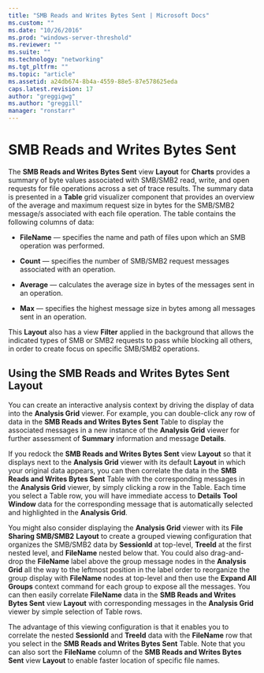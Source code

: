 ```yaml
---
title: "SMB Reads and Writes Bytes Sent | Microsoft Docs"
ms.custom: ""
ms.date: "10/26/2016"
ms.prod: "windows-server-threshold"
ms.reviewer: ""
ms.suite: ""
ms.technology: "networking"
ms.tgt_pltfrm: ""
ms.topic: "article"
ms.assetid: a24db674-8b4a-4559-88e5-87e578625eda
caps.latest.revision: 17
author: "greggigwg"
ms.author: "greggill"
manager: "ronstarr"
---
```

# SMB Reads and Writes Bytes Sent
The **SMB Reads and Writes Bytes Sent** view **Layout** for **Charts** provides a summary of byte values associated with SMB/SMB2 read, write, and open requests for file operations across a set of trace results. The summary data is presented in a **Table** grid visualizer component that provides an overview of the average and maximum request size in bytes for the SMB/SMB2 message/s associated with each file operation. The table contains the following columns of data:  
  
-   **FileName** — specifies the name and path of files upon which an SMB operation was performed.  
  
-   **Count** — specifies the number of SMB/SMB2 request messages associated with an operation.  
  
-   **Average** — calculates the average size in bytes of the messages sent in  an operation.  
  
-   **Max** — specifies the highest message size in bytes among all messages sent in an operation.  
  
This **Layout** also has a view **Filter** applied in the background that allows the indicated types of SMB or SMB2 requests to pass while blocking all others, in order to create focus on specific SMB/SMB2 operations.  
  
## Using the SMB Reads and Writes Bytes Sent Layout  
 You can create an interactive analysis context by driving the display of data into the **Analysis Grid** viewer. For example, you can double-click any row of data in the **SMB Reads and Writes Bytes Sent** Table to display the associated messages in a new instance of the **Analysis Grid** viewer for further assessment of **Summary** information and message **Details**.  
  
 If you redock the **SMB Reads and Writes Bytes Sent** view **Layout** so that it displays next to the **Analysis Grid** viewer with its default **Layout** in which your original data appears, you can then correlate the data in the **SMB Reads and Writes Bytes Sent** Table with the corresponding messages in the **Analysis Grid** viewer, by simply clicking a row in the Table. Each time you select a Table row, you will have immediate access to **Details** **Tool Window** data for the corresponding message that is automatically selected and highlighted in the **Analysis Grid**.  
  
 You might also consider displaying the **Analysis Grid** viewer with its **File Sharing SMB/SMB2** **Layout** to create a grouped viewing configuration that organizes the SMB/SMB2 data by **SessionId** at top-level, **TreeId** at the first nested level, and **FileName** nested below that. You could also drag-and-drop the **FileName** label above the group message nodes in the **Analysis Grid** all the way to the leftmost position in the label order to reorganize the group display with **FileName** nodes at top-level and then use the **Expand All Groups** context command for each group to expose all the messages. You can then easily correlate **FileName** data in the **SMB Reads and Writes Bytes Sent** view **Layout** with corresponding messages in the  **Analysis Grid** viewer by simple selection of Table rows.  
  
 The advantage of this viewing configuration is that it enables you to correlate the nested **SessionId** and **TreeId** data with the **FileName** row that you select in the  **SMB Reads and Writes Bytes Sent** Table. Note that you can also sort the **FileName** column of the **SMB Reads and Writes Bytes Sent** view **Layout** to enable faster location of specific file names.